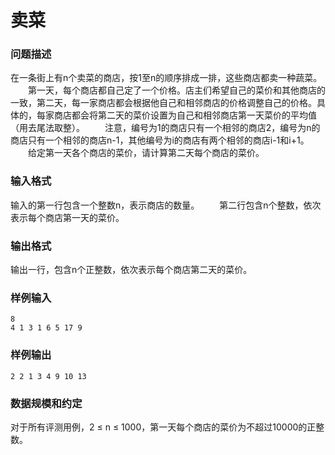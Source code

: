 # 卖菜



### 问题描述

在一条街上有n个卖菜的商店，按1至n的顺序排成一排，这些商店都卖一种蔬菜。
　　第一天，每个商店都自己定了一个价格。店主们希望自己的菜价和其他商店的一致，第二天，每一家商店都会根据他自己和相邻商店的价格调整自己的价格。具体的，每家商店都会将第二天的菜价设置为自己和相邻商店第一天菜价的平均值（用去尾法取整）。
　　注意，编号为1的商店只有一个相邻的商店2，编号为n的商店只有一个相邻的商店n-1，其他编号为i的商店有两个相邻的商店i-1和i+1。
　　给定第一天各个商店的菜价，请计算第二天每个商店的菜价。

### 输入格式

输入的第一行包含一个整数n，表示商店的数量。
　　第二行包含n个整数，依次表示每个商店第一天的菜价。

### 输出格式

输出一行，包含n个正整数，依次表示每个商店第二天的菜价。

### 样例输入

```
8
4 1 3 1 6 5 17 9
```



### 样例输出

```
2 2 1 3 4 9 10 13
```



### 数据规模和约定

对于所有评测用例，2 ≤ n ≤ 1000，第一天每个商店的菜价为不超过10000的正整数。